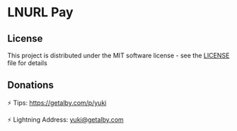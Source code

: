 # LNURL Pay

## License

This project is distributed under the MIT software license - see the [LICENSE](../LICENSE) file for details

## Donations

⚡ Tips: https://getalby.com/p/yuki

⚡ Lightning Address: yuki@getalby.com